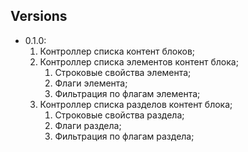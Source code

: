 ## Versions

* 0.1.0:
    1. Контроллер списка контент блоков;
    2. Контроллер списка элементов контент блока;
        1. Строковые свойства элемента;
        2. Флаги элемента;
        3. Фильтрация по флагам элемента;
    3. Контроллер списка разделов контент блока;
        1. Строковые свойства раздела;
        2. Флаги раздела;
        3. Фильтрация по флагам раздела;